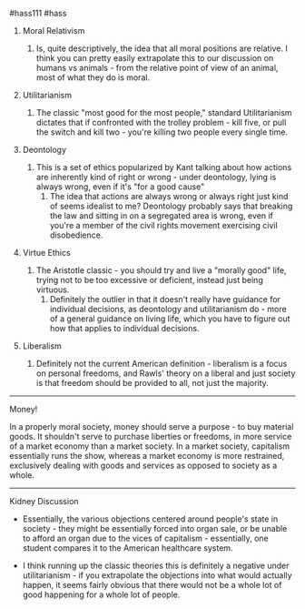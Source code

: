  #hass111 #hass



1. Moral Relativism
	1. Is, quite descriptively, the idea that all moral positions are relative. I think you can pretty easily extrapolate this to our discussion on humans vs animals - from the relative point of view of an animal, most of what they do is moral.
3. Utilitarianism
	1. The classic "most good for the most people," standard Utilitarianism dictates that if confronted with the trolley problem - kill five, or pull the switch and kill two - you're killing two people every single time.

5. Deontology
	1. This is a set of ethics popularized by Kant talking about how actions are inherently kind of right or wrong - under deontology, lying is always wrong, even if it's "for a good cause"
		1. The idea that actions are always wrong or always right just kind of seems idealist to me? Deontology probably says that breaking the law and sitting in on a segregated area is wrong, even if you're a member of the civil rights movement exercising civil disobedience. 

7. Virtue Ethics
	1. The Aristotle classic - you should try and live a "morally good" life, trying not to be too excessive or deficient, instead just being virtuous.
		1. Definitely the outlier in that it doesn't really have guidance for individual decisions, as deontology and utilitarianism do - more of a general guidance on living life, which you have to figure out how that applies to individual decisions. 

9. Liberalism
	1. Definitely not the current American definition - liberalism is a focus on personal freedoms, and Rawls' theory on a liberal and just society is that freedom should be provided to all, not just the majority.


----

Money!

In a properly moral society, money should serve a purpose - to buy material goods. It shouldn't serve to purchase liberties or freedoms, in more service of a market economy than a market society. In a market society, capitalism essentially runs the show, whereas a market economy is more restrained, exclusively dealing with goods and services as opposed to society as a whole.


----

Kidney Discussion
- Essentially, the various objections centered around people's state in society - they might be essentially forced into organ sale, or be unable to afford an organ due to the vices of capitalism - essentially, one student compares it to the American healthcare system. 

- I think running up the classic theories this is definitely a negative under utilitarianism - if you extrapolate the objections into what would actually happen, it seems fairly obvious that there would not be a whole lot of good happening for a whole lot of people.
